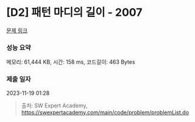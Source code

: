 # [D2] 패턴 마디의 길이 - 2007 

[문제 링크](https://swexpertacademy.com/main/code/problem/problemDetail.do?contestProbId=AV5P1kNKAl8DFAUq) 

### 성능 요약

메모리: 61,444 KB, 시간: 158 ms, 코드길이: 463 Bytes

### 제출 일자

2023-11-19 01:28



> 출처: SW Expert Academy, https://swexpertacademy.com/main/code/problem/problemList.do